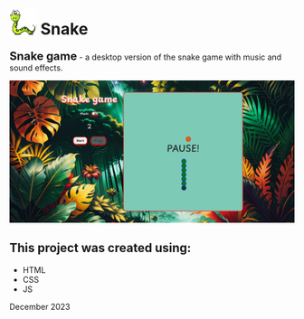 <h1><img src="/public/snake.png" alt="logo" style="width:48px;"> Snake</h1>

<p><b style="font-size: 20px;">Snake game</b> - a desktop version of the snake game with music and sound effects.</p>

![game](/public/Screenshot_2.jpg)

<h2>This project was created using:</h2>
<ul>
<li>HTML</li>
<li>CSS</li>
<li>JS</li>
</ul>

December 2023
